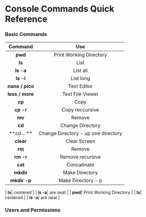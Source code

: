 # Console Commands Quick Reference

### Basic Commands

| Command        | Use           |
| :-------------: |:-------------:| 
| **pwd**| Print Working Directory |
| **ls** | List |
| **ls -a**| List all |
| **ls -l**| List long |
| **nano / pico**| Text Editor |
| **less / more**| Text File Viewer |
| **cp**| Copy |
| **cp -r**| Copy reccursive |
| **mv**| Remove |
| **cd**| Change Directory |
| **cd .. **| Change Directory - up one directory |
| **clear**| Clear Screen |
| **rm**| Remove |
| **rm -r**| Remove recursive |
| **cat**| Concatinate |
| **mkdir**| Make Directory |
| **mkdir -p**| Make Directory - p |

| **ls**| centered      |
| **ls -a**| are neat      |
| **pwd**| Print Working Directory |
| **ls**| centered      |
| **ls -a**| are neat      |

### Users and Permissions
